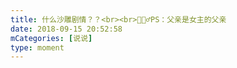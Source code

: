 ```yaml
---
title: 什么沙雕剧情？？<br><br>🤷🏻‍♂️PS：父亲是女主的父亲
date: 2018-09-15 20:52:58
mCategories: [说说]
type: moment
---
```


<div id="pics-20180915205258"></div>

<script src="/lib/moment/pics.js"></script>
<script>
var data = [
    {"link": "2018-09-15_000000.jpeg", "type": "shuoshuo"}
];
picsRender(data, "pics-20180915205258");
</script>
